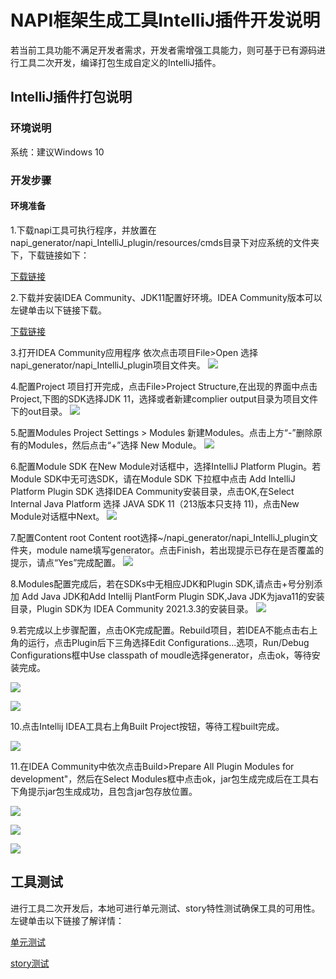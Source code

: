 # NAPI框架生成工具IntelliJ插件开发说明

若当前工具功能不满足开发者需求，开发者需增强工具能力，则可基于已有源码进行工具二次开发，编译打包生成自定义的IntelliJ插件。

## IntelliJ插件打包说明

### 环境说明

系统：建议Windows 10

### 开发步骤

#### 环境准备

1.下载napi工具可执行程序，并放置在napi_generator/napi_IntelliJ_plugin/resources/cmds目录下对应系统的文件夹下，下载链接如下：

[下载链接](暂无)

2.下载并安装IDEA Community、JDK11配置好环境。IDEA Community版本可以左键单击以下链接下载。

[下载链接](https://www.jetbrains.com/idea/download/)

3.打开IDEA Community应用程序
依次点击项目File>Open 选择napi_generator/napi_IntelliJ_plugin项目文件夹。
![](../../../figures/IntelliJ_env_config_open_proj.png)

4.配置Project
项目打开完成，点击File>Project Structure,在出现的界面中点击Project,下图的SDK选择JDK 11，选择或者新建complier output目录为项目文件下的out目录。
![](../../../figures/IntelliJ_env_proj_structure.png)

5.配置Modules
Project Settings > Modules 新建Modules。点击上方“-”删除原有的Modules，然后点击“+”选择 New Module。
![](../../../figures/IntelliJ_env_Proj_Module.png)

6.配置Module SDK
在New Module对话框中，选择IntelliJ Platform Plugin。若Module SDK中无可选SDK，请在Module SDK 下拉框中点击 Add IntelliJ Platform Plugin SDK 选择IDEA Community安装目录，点击OK,在Select Internal Java Platform 选择 JAVA SDK 11（213版本只支持 11)，点击New Module对话框中Next。
![](../../../figures/IntelliJ_env_Proj_Module_New.png)

7.配置Content root
Content root选择~/napi_generator/napi_IntelliJ_plugin文件夹，module name填写generator。点击Finish，若出现提示已存在是否覆盖的提示，请点“Yes”完成配置。
![](../../../figures/IntelliJ_env_module_root.png)

8.Modules配置完成后，若在SDKs中无相应JDK和Plugin SDK,请点击+号分别添加 Add Java JDK和Add Intellij PlantForm Plugin SDK,Java JDK为java11的安装目录，Plugin SDK为 IDEA Community 2021.3.3的安装目录。
![](../../../figures/IntelliJ_env_config_SDKs.png)

9.若完成以上步骤配置，点击OK完成配置。Rebuild项目，若IDEA不能点击右上角的运行，点击Plugin后下三角选择Edit Configurations...选项，Run/Debug Configurations框中Use classpath of moudle选择generator，点击ok，等待安装完成。

![](../../../figures/IntelliJ_env_configurations.png)

![](../../../figures/IntelliJ_env_run_debug.png)

10.点击Intellij IDEA工具右上角Built Project按钮，等待工程built完成。

![](../../../figures/IntelliJ_env_built_pro.png)

11.在IDEA Community中依次点击Build>Prepare All Plugin Modules for development"，然后在Select Modules框中点击ok，jar包生成完成后在工具右下角提示jar包生成成功，且包含jar包存放位置。

![](../../../figures/IntelliJ_env_built_jar.png)

![](../../../figures/IntelliJ_env_select_moudles.png)

![](../../../figures/IntelliJ_env_built_jar_success.png)

## 工具测试

进行工具二次开发后，本地可进行单元测试、story特性测试确保工具的可用性。左键单击以下链接了解详情：

[单元测试](https://gitee.com/openharmony/napi_generator/blob/master/test/unittest/README_ZH.md)

[story测试](https://gitee.com/openharmony/napi_generator/blob/master/test/storytest/README_ZH.md)

